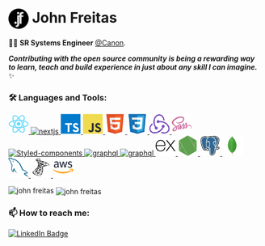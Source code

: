 # <img align="center" src="./jf-logo.png" alt="JohnF" height="40" width="40" /> John Freitas

👨‍💻 **SR Systems Engineer** [@Canon](https://www.canon.com.au/).

***Contributing with the open source community is being a rewarding way to learn, teach and build experience in just about any skill I can imagine.*** :sparkles: 

<h3 align="left">🛠&nbsp;Languages and Tools:</h3>
<p align="left">
   <a href="https://reactjs.org/" target="_blank">
    <img
      src="https://raw.githubusercontent.com/devicons/devicon/master/icons/react/react-original.svg"
      alt="reactnative"
      width="40"
      height="40"
    />
  </a>

   <a href="https://nextjs.org/" target="_blank">
    <img
      src="https://cdn.jsdelivr.net/npm/simple-icons@3.0.1/icons/next-dot-js.svg"
      alt="nextjs"
      width="40"
      height="40"
    />
  </a>

  <a href="https://www.typescriptlang.org/" target="_blank">
    <img
      src="https://raw.githubusercontent.com/devicons/devicon/master/icons/typescript/typescript-original.svg"
      alt="typescript"
      width="40"
      height="40"
    />
  </a>
  <a href="https://developer.mozilla.org/en-US/docs/Web/JavaScript" target="_blank">
    <img
      src="https://raw.githubusercontent.com/devicons/devicon/master/icons/javascript/javascript-original.svg"
      alt="javascript"
      width="40"
      height="40"
    />
  </a>
  <a href="https://www.w3.org/html/" target="_blank">
    <img
      src="https://raw.githubusercontent.com/devicons/devicon/master/icons/html5/html5-original.svg"
      alt="html5"
      width="40"
      height="40"
    />
  </a>
  <a href="https://www.w3schools.com/css/" target="_blank">
    <img
      src="https://raw.githubusercontent.com/devicons/devicon/master/icons/css3/css3-original.svg"
      alt="css3"
      width="40"
      height="40"
    />
  </a>
    <a href="https://redux.js.org" target="_blank">
    <img
      src="https://raw.githubusercontent.com/devicons/devicon/master/icons/redux/redux-original.svg"
      alt="redux"
      width="40"
      height="40"
    />
  </a>
  <a href="https://sass-lang.com" target="_blank">
    <img
      src="https://raw.githubusercontent.com/devicons/devicon/master/icons/sass/sass-original.svg"
      alt="sass"
      width="40"
      height="40"
    />
  </a>
    <a href="https://styled-components.com/" target="_blank">
    <img
      src="https://cdn.jsdelivr.net/npm/simple-icons@3.0.1/icons/styled-components.svg"
      alt="Styled-components"
      width="40"
      height="40"
    />
  </a>
  
  <a href="https://graphql.org" target="_blank">
    <img
      src="https://www.vectorlogo.zone/logos/graphql/graphql-icon.svg"
      alt="graphql"
      width="40"
      height="40"
    />
  </a>

  <a href="https://www.apollographql.com/" target="_blank">
    <img
      src="https://cdn.jsdelivr.net/npm/simple-icons@3.0.1/icons/apollographql.svg"
      alt="graphql"
      width="40"
      height="40"
    />
  </a>
  
  <a href="https://expressjs.com" target="_blank">
    <img
      src="https://raw.githubusercontent.com/devicons/devicon/master/icons/express/express-original.svg"
      alt="express"
      width="40"
      height="40"
    />
  </a>

  <a href="https://nodejs.org" target="_blank">
    <img
      src="https://raw.githubusercontent.com/devicons/devicon/master/icons/nodejs/nodejs-plain.svg"
      alt="nodejs"
      width="40"
      height="40"
    />
  </a>

  <a href="https://www.postgresql.org/" target="_blank">
    <img
      src="https://raw.githubusercontent.com/devicons/devicon/master/icons/postgresql/postgresql-original.svg"
      alt="postgresql"
      width="40"
      height="40"
    />
  </a>
  <a href="https://www.mongodb.com/" target="_blank">
    <img
      src="https://raw.githubusercontent.com/devicons/devicon/master/icons/mongodb/mongodb-original.svg"
      alt="mongodb"
      width="40"
      height="40"
    />
  </a>
  <a href="https://www.mysql.com/" target="_blank">
    <img
      src="https://github.com/devicons/devicon/blob/master/icons/mysql/mysql-original.svg"
      alt="mysql"
      width="40"
      height="40"
    />
  </a>
  <a href="https://www.microsoft.com/en-au/sql-server/" target="_blank">
    <img
      src="https://raw.githubusercontent.com/devicons/devicon/master/icons/microsoftsqlserver/microsoftsqlserver-plain.svg"
      alt="microsoft sql server"
      width="40"
      height="40"
    />
  </a>
  <a href="https://aws.amazon.com/" target="_blank">
    <img
      src="https://raw.githubusercontent.com/devicons/devicon/master/icons/amazonwebservices/amazonwebservices-original.svg"
      alt="aws"
      width="40"
      height="40"
    />
  </a>
</p>

<p><img align="left" src="https://github-readme-stats.vercel.app/api/top-langs?username=johnfreitasau&show_icons=true&locale=en&layout=compact&theme=radical" alt="john freitas" /></p>

<p>&nbsp;<img align="center" src="https://github-readme-stats.vercel.app/api?username=johnfreitasau&show_icons=true&locale=en&theme=radical" alt="john freitas" /></p>


<h3 align="left">📫&nbsp;How to reach me:</h3>
 
[![LinkedIn Badge](https://img.shields.io/badge/linkedin--%23b1abc9?style=for-the-badge&logo=linkedin&logoColor=white)](https://au.linkedin.com/in/john-freitas-368449191)

